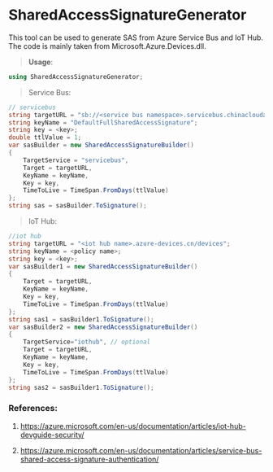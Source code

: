 # SharedAccessSignatureGenerator
This tool can be used to generate SAS from Azure Service Bus and IoT Hub. The code is mainly taken from Microsoft.Azure.Devices.dll.

> **Usage**:
```csharp
using SharedAccessSignatureGenerator;
```
> Service Bus:
```csharp
// servicebus
string targetURL = "sb://<service bus namespace>.servicebus.chinacloudapi.cn";
string keyName = "DefaultFullSharedAccessSignature";
string key = <key>;
double ttlValue = 1;
var sasBuilder = new SharedAccessSignatureBuilder()
{
    TargetService = "servicebus",
    Target = targetURL,
    KeyName = keyName,
    Key = key,
    TimeToLive = TimeSpan.FromDays(ttlValue)
};
string sas = sasBuilder.ToSignature();
```
> IoT Hub:
```csharp
//iot hub
string targetURL = "<iot hub name>.azure-devices.cn/devices";
string keyName = <policy name>;
string key = <key>;
var sasBuilder1 = new SharedAccessSignatureBuilder()
{
    Target = targetURL,
    KeyName = keyName,
    Key = key,
    TimeToLive = TimeSpan.FromDays(ttlValue)
};
string sas1 = sasBuilder1.ToSignature();
var sasBuilder2 = new SharedAccessSignatureBuilder()
{
    TargetService="iothub", // optional
    Target = targetURL,
    KeyName = keyName,
    Key = key,
    TimeToLive = TimeSpan.FromDays(ttlValue)
};
string sas2 = sasBuilder1.ToSignature();
```
### References:

1. https://azure.microsoft.com/en-us/documentation/articles/iot-hub-devguide-security/

2. https://azure.microsoft.com/en-us/documentation/articles/service-bus-shared-access-signature-authentication/

